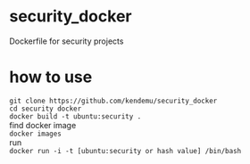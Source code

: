 # security_docker  
Dockerfile for security projects  
# how to use  
```git clone https://github.com/kendemu/security_docker```  
```cd security docker```  
```docker build -t ubuntu:security .```  
find docker image  
```docker images```  
run  
```docker run -i -t [ubuntu:security or hash value] /bin/bash```  

